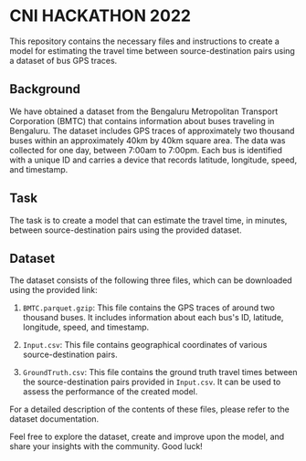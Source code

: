 # CNI HACKATHON 2022

This repository contains the necessary files and instructions to create a model for estimating the travel time between source-destination pairs using a dataset of bus GPS traces.

## Background

We have obtained a dataset from the Bengaluru Metropolitan Transport Corporation (BMTC) that contains information about buses traveling in Bengaluru. The dataset includes GPS traces of approximately two thousand buses within an approximately 40km by 40km square area. The data was collected for one day, between 7:00am to 7:00pm. Each bus is identified with a unique ID and carries a device that records latitude, longitude, speed, and timestamp.

## Task

The task is to create a model that can estimate the travel time, in minutes, between source-destination pairs using the provided dataset.

## Dataset

The dataset consists of the following three files, which can be downloaded using the provided link:

1. `BMTC.parquet.gzip`: This file contains the GPS traces of around two thousand buses. It includes information about each bus's ID, latitude, longitude, speed, and timestamp.

2. `Input.csv`: This file contains geographical coordinates of various source-destination pairs.

3. `GroundTruth.csv`: This file contains the ground truth travel times between the source-destination pairs provided in `Input.csv`. It can be used to assess the performance of the created model.

For a detailed description of the contents of these files, please refer to the dataset documentation.

Feel free to explore the dataset, create and improve upon the model, and share your insights with the community. Good luck!
